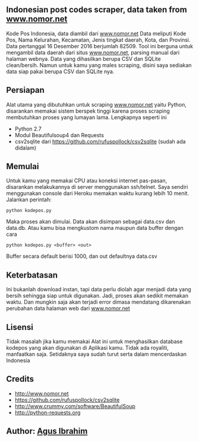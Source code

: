 ## Indonesian post codes scraper, data taken from www.nomor.net
Kode Pos Indonesia, data diambil dari www.nomor.net
Data meliputi Kode Pos, Nama Kelurahan, Kecamatan, Jenis tingkat daerah, Kota, dan Provinsi. Data pertanggal 16 Desember 2016 berjumlah 82509. 
Tool ini berguna untuk mengambil data daerah dari situs www.nomor.net, parsing manual dari halaman webnya. Data yang dihasilkan berupa CSV dan SQLite clean/bersih. Namun untuk kamu yang males scraping, disini saya sediakan data siap pakai berupa CSV dan SQLite nya.
## Persiapan
Alat utama yang dibutuhkan untuk scraping www.nomor.net yaitu Python, disarankan memakai sistem berspek tinggi karena proses scraping membutuhkan proses yang lumayan lama. Lengkapnya seperti ini
* Python 2.7
* Modul Beautifulsoup4 dan Requests
* csv2sqlite dari https://github.com/rufuspollock/csv2sqlite (sudah ada didalam)

## Memulai
Untuk kamu yang memakai CPU atau koneksi internet pas-pasan, disarankan melakukannya di server menggunakan ssh/telnet. Saya sendiri menggunakan console dari Heroku memakan waktu kurang lebih 10 menit. 
Jalankan perintah:
```
python kodepos.py
```
Maka proses akan dimulai. Data akan disimpan sebagai data.csv dan data.db. Atau kamu bisa mengkustom nama maupun data buffer dengan cara
```
python kodepos.py <buffer> <out>
```
Buffer secara default berisi 1000, dan out defaultnya data.csv
## Keterbatasan
Ini bukanlah download instan, tapi data perlu diolah agar menjadi data yang bersih sehingga siap untuk digunakan. Jadi, proses akan sedikit memakan waktu. Dan mungkin saja akan terjadi error dimasa mendatang dikarenakan perubahan data halaman web dari www.nomor.net
## Lisensi
Tidak masalah jika kamu memakai Alat ini untuk menghasilkan database kodepos yang akan digunakan di Aplikasi kamu. Tidak ada royaliti, manfaatkan saja. Setidaknya saya sudah turut serta dalam mencerdaskan Indonesia
## Credits
* http://www.nomor.net
* https://github.com/rufuspollock/csv2sqlite
* http://www.crummy.com/software/BeautifulSoup
* http://python-requests.org

## 
## Author: [Agus Ibrahim](http://mynameisagoes)